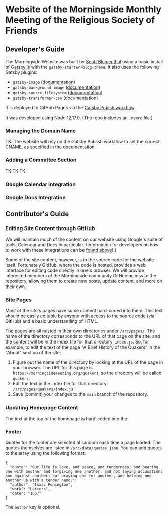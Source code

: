 # Website of the Morningside Monthly Meeting of the Religious Society of Friends

## Developer's Guide

The Morningside Website was built by [Scott Blumenthal](https://github.com/blumysden) using a basic install of [Gatsby.js](https://www.gatsbyjs.com/) with the `gatsby-starter-blog-theme`. It also uses the following Gatsby plugins:

- `gatsby-image` ([documentation](https://www.gatsbyjs.com/docs/how-to/images-and-media/using-gatsby-image/))
- `gatsby-background-image` ([documentation](https://www.gatsbyjs.com/plugins/gatsby-background-image/))
- `gatsby-source-filesystem` ([documentation](https://www.gatsbyjs.com/plugins/gatsby-source-filesystem/))
- `gatsby-transformer-csv` ([documentation](https://www.gatsbyjs.com/plugins/gatsby-transformer-csv/))

It is deployed to GitHub Pages via the [Gatsby Publsh workflow](https://github.com/marketplace/actions/gatsby-publish).

It was developed using Node 12.17.0. (The repo includes an `.nvmrc` file.)

### Managing the Domain Name

TK: The website will rely on the Gatsby Publish workflow to set the correct CNAME, as [specified in the documentation](https://github.com/marketplace/actions/gatsby-publish#cname).

### Adding a Committee Section

TK TK TK.

### Google Calendar Integration

### Google Docs Integration

## Contributor's Guide

### Editing Site Content through GitHub

We will maintain much of the content on our website using Google's suite of tools: Calendar and Docs in particular. (Information for developers on how to work with these integrations can be [found above](#google-calendar-integration)).)

Some of the site content, however, is in the source code for the website itself. Fortunately GitHub, where the code is hosted, provides a web interface for editing code directly in one's browser. We will provide interested members of the Morningside community GitHub access to the repository, allowing them to create new posts, update content, and more on their own.

### Site Pages

Most of the site's pages have some content hard-coded into them. This text should be easily editable by anyone with access to the source code (via GitHub) and a basic understanding of HTML.

The pages are all nested in their own directories under `/src/pages/`. The name of the directory corresponds to the URL of that page on the site, and the content will be in the index file for that directory: `index.js`. So, for example, to edit the text of the page "A Brief History of the Quakers" in the "About" section of the site:

1. Figure out the name of the directory by looking at the URL of the page in your browser. The URL for this page is `https://morningsidemeeting.org/quakers`, so the directory will be called `quakers`.
1. Edit the text in the index file for that directory: `/src/pages/quakers/index.js`.
1. Save (commit) your changes to the `main` branch of the repository.

### Updating Homepage Content

The text at the top of the homepage is hard-coded into the

### Footer

Quotes for the footer are selected at random each time a page loaded. The quotes themselves are listed in `/src/data/quotes.json`. You can add quotes to the array using the following format:

```
{
  "quote": "Our life is love, and peace, and tenderness; and bearing one with another and forgiving one another, and not laying accusations one against another; but praying one for another, and helping one another up with a tender hand.",
  "author": "Isaac Penington",
  "work": "Letters",
  "date": "1667"
}
```

The `author` key is optional.
